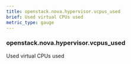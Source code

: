 ```yaml
---
title: openstack.nova.hypervisor.vcpus_used
brief: Used virtual CPUs used
metric_type: gauge
---
```

### openstack.nova.hypervisor.vcpus_used

Used virtual CPUs used
